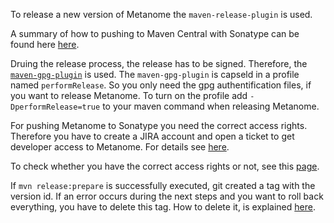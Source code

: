 To release a new version of Metanome the `maven-release-plugin` is used.

A summary of how to pushing to Maven Central with Sonatype can be found here [here](http://bealetech.com/blog/2013/04/10/pushing-to-maven-central-with-sonatype/).

Druing the release process, the release has to be signed. 
Therefore, the [`maven-gpg-plugin`](https://maven.apache.org/plugins/maven-gpg-plugin/usage.html) is used. 
The `maven-gpg-plugin` is capseld in a profile named `performRelease`.
So you only need the gpg authentification files, if you want to release Metanome. 
To turn on the profile add `-DperformRelease=true` to your maven command when releasing Metanome.

For pushing Metanome to Sonatype you need the correct access rights.
Therefore you have to create a JIRA account and open a ticket to get developer access to Metanome.
For details see [here](http://central.sonatype.org/pages/ossrh-guide.html#SonatypeOSSMavenRepositoryUsageGuide-8a.ReleaseIt).

To check whether you have the correct access rights or not, see this [page](http://blog.sonatype.com/2010/11/what-to-do-when-nexus-returns-401/#.Vp9K-XUrJvA).

If `mvn release:prepare` is successfully executed, git created a tag with the version id. If an error occurs during the next steps and you want to roll back everything, you have to delete this tag. How to delete it, is explained [here](https://nathanhoad.net/how-to-delete-a-remote-git-tag).